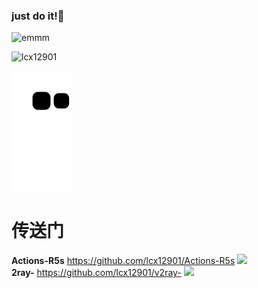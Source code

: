 ### just do it!🔞
![emmm](https://views.whatilearened.today/views/github/lcx12901/deplives.svg)

![lcx12901](https://github-readme-stats.vercel.app/api?username=lcx12901&show_icons=true&theme=tokyonight&count_private=true)

![](https://raw.githubusercontent.com/lcx12901/lcx12901/output/github-snake.svg)

# 传送门

**Actions-R5s** https://github.com/lcx12901/Actions-R5s       <img src="https://img.shields.io/github/downloads/lcx12901/Actions-R5s/total.svg?style=for-the-badge&color=32C955"/>  
**2ray-** https://github.com/lcx12901/v2ray-  <img src="https://img.shields.io/github/downloads/lcx12901/v2ray-/total.svg?style=for-the-badge&color=32C955"/>
